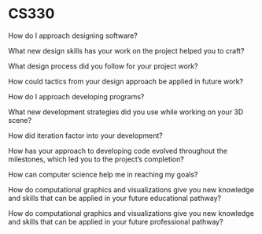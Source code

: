 # CS330

How do I approach designing software?
  
  What new design skills has your work on the project helped you to craft?
  
  What design process did you follow for your project work?
  
  How could tactics from your design approach be applied in future work?

How do I approach developing programs?
  
  What new development strategies did you use while working on your 3D scene?
  
  How did iteration factor into your development?
  
  How has your approach to developing code evolved throughout the milestones, which led you to the project’s completion?

How can computer science help me in reaching my goals?
  
  How do computational graphics and visualizations give you new knowledge and skills that can be applied in your future educational pathway?
  
  How do computational graphics and visualizations give you new knowledge and skills that can be applied in your future professional pathway?
